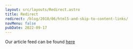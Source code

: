 ```yaml
---
layout: src/layouts/Redirect.astro
title: Redirect
redirect: /blog/2010/06/html5-and-skip-to-content-links/
navMenu: false
pubDate: 2022-09-17
---
```

<div>
Our article feed can be found <a href="/blog/2010/06/html5-and-skip-to-content-links/">here</a>
</div>
